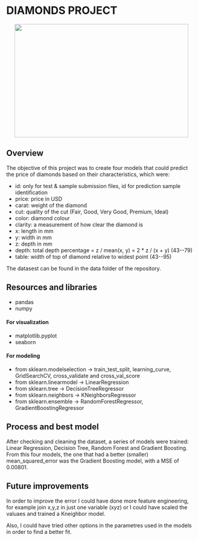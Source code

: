 # DIAMONDS PROJECT

<p align="center">
  <img width="460" height="300" src="https://e3.365dm.com/20/10/2048x1152/skynews-diamond-stone_5154911.jpg">
</p>

## Overview

The objective of this project was to create four models that could predict the price of diamonds based 
on their characteristics, which were:

- id: only for test & sample submission files, id for prediction sample identification
- price: price in USD
- carat: weight of the diamond
- cut: quality of the cut (Fair, Good, Very Good, Premium, Ideal)
- color: diamond colour
- clarity: a measurement of how clear the diamond is
- x: length in mm
- y: width in mm
- z: depth in mm
- depth: total depth percentage = z / mean(x, y) = 2 * z / (x + y) (43--79)
- table: width of top of diamond relative to widest point (43--95)

The datasest can be found in the data folder of the repository.

## Resources and libraries
- pandas
- numpy

#### For visualization
- matplotlib.pyplot
- seaborn

#### For modeling 
- from sklearn.modelselection -> train_test_split, learning_curve, GridSearchCV, cross_validate and cross_val_score
- from sklearn.linearmodel -> LinearRegression
- from sklearn.tree -> DecisionTreeRegressor
- from sklearn.neighbors -> KNeighborsRegressor
- from sklearn.ensemble -> RandomForestRegressor, GradientBoostingRegressor

## Process and best model
After checking and cleaning the dataset, a series of models were trained: Linear Regression, Decision Tree, Random Forest and Gradient Boosting.
From this four models, the one that had a better (smaller) mean_squared_error was the Gradient Boosting model, with a MSE of 0.00801.

##  Future improvements
In order to improve the error I could have done more feature engineering, for example join x,y,z in just one variable (x*y*z) or I could have scaled the valuaes and trained a Kneighbor model. 

Also, I could have tried other options in the parametres used in the models in order to find a better fit.
